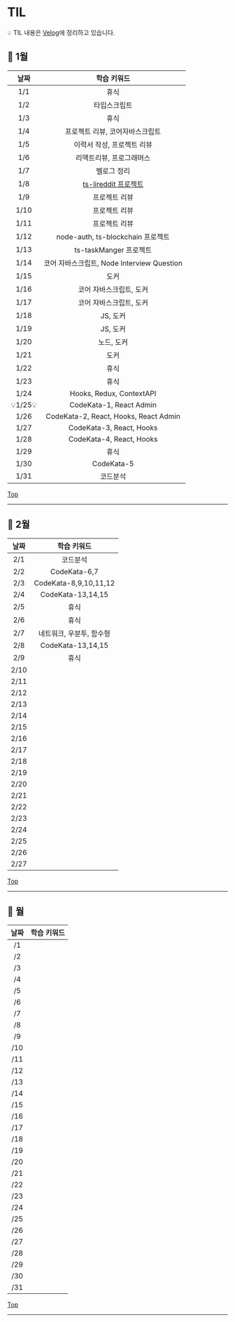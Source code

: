# TIL

💡 TIL 내용은 [Velog](https://velog.io/@blackb0x)에 정리하고 있습니다.

## 📝 1월

| 날짜 | 학습 키워드 |
| :--: | :---------: |
| 1/1 |휴식|
| 1/2 |타입스크립트|
| 1/3 |휴식|
| 1/4 |프로젝트 리뷰, 코어자바스크립트|
| 1/5 |이력서 작성, 프로젝트 리뷰|
| 1/6 |리액트리뷰, 프로그래머스|
| 1/7 |벨로그 정리|
| 1/8 |[ts-lireddit 프로젝트](https://github.com/devpark0714/ts-lireddit)|
| 1/9 |프로젝트 리뷰|
| 1/10 |프로젝트 리뷰|
| 1/11 |프로젝트 리뷰|
| 1/12 |node-auth, ts-blockchain 프로젝트|
| 1/13 |ts-taskManger 프로젝트|
| 1/14 |코어 자바스크립트, Node Interview Question|
| 1/15 |도커|
| 1/16 |코어 자바스크립트, 도커|
| 1/17 |코어 자바스크립트, 도커|
| 1/18 |JS, 도커|
| 1/19 |JS, 도커|
| 1/20 |노드, 도커|
| 1/21 |도커|
| 1/22 |휴식|
| 1/23 |휴식|
| 1/24 |Hooks, Redux, ContextAPI|
| 💡1/25💡 |CodeKata-1, React Admin|
| 1/26 |CodeKata-2, React, Hooks, React Admin|
| 1/27 |CodeKata-3, React, Hooks|
| 1/28 |CodeKata-4, React, Hooks|
| 1/29 |휴식|
| 1/30 |CodeKata-5|
| 1/31 |코드분석|

[Top](#TIL)

---

## 📝 2월

| 날짜 | 학습 키워드 |
| :--: | :---------: |
| 2/1 |코드분석|
| 2/2 |CodeKata-6,7|
| 2/3 |CodeKata-8,9,10,11,12|
| 2/4 |CodeKata-13,14,15|
| 2/5 |휴식|
| 2/6 |휴식|
| 2/7 |네트워크, 우분투, 함수형|
| 2/8 |CodeKata-13,14,15|
| 2/9 |휴식|
| 2/10 ||
| 2/11 ||
| 2/12 ||
| 2/13 ||
| 2/14 ||
|2/15||
|2/16||
|2/17||
|2/18||
|2/19||
|2/20||
|2/21||
|2/22||
|2/23||
|2/24||
|2/25||
|2/26||
|2/27||
[Top](#TIL)

---

## 📝 월

| 날짜 | 학습 키워드 |
| :--: | :---------: |
|/1||
|/2||
|/3||
|/4||
|/5||
|/6||
|/7||
|/8||
|/9||
|/10||
|/11||
|/12||
|/13||
|/14||
|/15||
|/16||
|/17||
|/18||
|/19||
|/20||
|/21||
|/22||
|/23||
|/24||
|/25||
|/26||
|/27||
|/28||
|/29||
|/30||
|/31||

[Top](#TIL)

---
